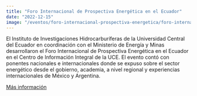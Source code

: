 ```yaml
---
title: "Foro Internacional de Prospectiva Energética en el Ecuador"
date: "2022-12-15"
image: "/eventos/foro-internacional-prospectiva-energetica/foro-internacional-de-prospectiva-energetica-en-el-Ecuador.jpg"
---
```


El Instituto de Investigaciones Hidrocarburíferas de la Universidad Central del Ecuador en coordinación con el Ministerio de Energía y Minas desarrollaron el Foro Internacional de Prospectiva Energética en el Ecuador en el Centro de Información Integral de la UCE. El evento contó con ponentes nacionales e internacionales donde se expuso sobre el sector energético desde el gobierno, academia, a nivel regional y experiencias internacionales de México y Argentina.

[Más información](https://www.iih-uce.org/en/evento)
